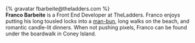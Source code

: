 <div class="profile-container">                                                                                                                                                                                                         
  <div class="profile-thumb">
  {% gravatar fbarbeite@theladders.com %}
  </div>
  <div class="profile-content">
    <strong>Franco Barbeite</strong> is a Front End Developer at TheLadders. Franco enjoys putting his long tousled locks into a <a href="http://www.thefashionisto.com/wp-content/uploads/2014/04/leonardo-dicaprio-man-bun.jpg">man-bun</a>, long walks on the beach, and romantic candle-lit dinners. When not pushing pixels, Franco can be found under the boardwalk in Coney Island.
  </div>
</div>

